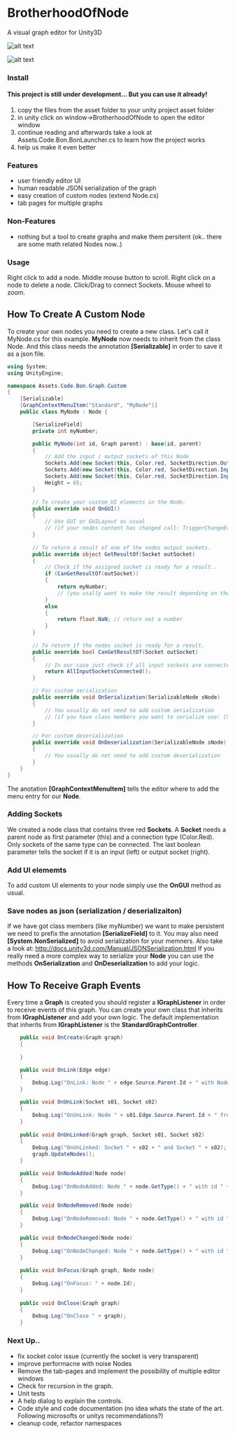 # BrotherhoodOfNode
A visual graph editor for Unity3D

![alt text](https://github.com/aphex-/BrotherhoodOfNode/blob/master/preview.png "math Nodes preview")

![alt text](https://github.com/aphex-/BrotherhoodOfNode/blob/master/noise_preview.png "noise Nodes preview")

### Install

#### This project is still under development... But you can use it already!

1. copy the files from the asset folder to your unity project asset folder
2. in unity click on window->BrotherhoodOfNode to open the editor window
3. continue reading and afterwards take a look at Assets.Code.Bon.BonLauncher.cs to learn how the project works
4. help us make it even better

### Features
* user friendly editor UI
* human readable JSON serialization of the graph
* easy creation of custom nodes (extend Node.cs)
* tab pages for multiple graphs

### Non-Features
* nothing but a tool to create graphs and make them persitent (ok.. there are some math related Nodes now..)


### Usage
Right click to add a node. Middle mouse button to scroll. Right click on a node to delete a node. Click/Drag to connect Sockets. Mouse wheel to zoom.



## How To Create A Custom Node
To create your own nodes you need to create a new class. Let's call it MyNode.cs
for this example. **MyNode** now needs to inherit from the class Node. And this 
class needs the annotation **[Serializable]** in order to save it as a json file.
```cs
using System;
using UnityEngine;

namespace Assets.Code.Bon.Graph.Custom
{
	[Serializable]
	[GraphContextMenuItem("Standard", "MyNode")]
	public class MyNode : Node {

		[SerializeField]
		private int myNumber;

		public MyNode(int id, Graph parent) : base(id, parent)
		{
			// Add the input / output sockets of this Node
			Sockets.Add(new Socket(this, Color.red, SocketDirection.Output));
			Sockets.Add(new Socket(this, Color.red, SocketDirection.Input));
			Sockets.Add(new Socket(this, Color.red, SocketDirection.Input));
			Height = 65;
		}

		// To create your custom UI elements in the Node.
		public override void OnGUI()
		{
			// Use GUI or GUILayout as usual
			// (if your nodes content has changed call: TriggerChangeEvent())
		}
		
		// To return a result of one of the nodes output sockets.
		public override object GetResultOf(Socket outSocket)
		{
			// Check if the assigned socket is ready for a result..
			if (CanGetResultOf(outSocket)) 
			{
				return myNumber;
				// (you usally want to make the result depending on the nodes input sockets)
			}
			else 
			{
				return float.NaN; // return not a number
			}
		}
		
		// To return if the nodes socket is ready for a result.
		public override bool CanGetResultOf(Socket outSocket)
		{
			// In our case just check if all input sockets are connected
			return AllInputSocketsConnected();
		}

		// For custom serialization
		public override void OnSerialization(SerializableNode sNode)
		{	
			// You usually do not need to add custom serialization
			// (if you have class members you want to serialize use: [SerializeField])
		}

		// For custom deserialization
		public override void OnDeserialization(SerializableNode sNode)
		{
			// You usually do not need to add custom deserialization
		}
	}
}
```
The anotation **[GraphContextMenuItem]** tells the editor where to add the menu entry for our **Node**.

### Adding Sockets
We created a node class that contains three red **Sockets**. A **Socket** needs a parent node as first parameter (this) and a connection type (Color.Red). Only sockets of the same type can be connected.
The last boolean parameter tells the socket if it is an input (left) or output socket (right).

### Add UI elememts
To add custom UI elements to your node simply use the **OnGUI** method as usual.

### Save nodes as json (serialization / deserializaiton)
If we have got class members (like myNumber) we want to make persistent
we need to prefix the annotation **[SerializeField]**
to it. You may also need **[System.NonSerialized]** to avoid serialization for your memners.
Also take a look at: http://docs.unity3d.com/Manual/JSONSerialization.html
If you really need a more complex way to serialize your **Node** you can use
the methods **OnSerialization** and **OnDeserialization** to add your logic.


## How To Receive Graph Events

Every time a **Graph** is created you should register a **IGraphListener**
in order to receive events of this graph. You can create your own class 
that inherits from **IGraphListener** and add your own logic.
The default implementation that inherits from **IGraphListener** is the
**StandardGraphController**.

```cs
	public void OnCreate(Graph graph)
	{
	
	}

	public void OnLink(Edge edge)
	{
		Debug.Log("OnLink: Node " + edge.Source.Parent.Id + " with Node " + edge.Sink.Parent.Id);
	}

	public void OnUnLink(Socket s01, Socket s02)
	{
		Debug.Log("OnUnLink: Node " + s01.Edge.Source.Parent.Id + " from Node " + s02.Edge.Sink.Parent.Id);
	}
	
	public void OnUnLinked(Graph graph, Socket s01, Socket s02)
	{
		Debug.Log("OnUnLinked: Socket " + s02 + " and Socket " + s02);
		graph.UpdateNodes();
	}

	public void OnNodeAdded(Node node)
	{
		Debug.Log("OnNodeAdded: Node " + node.GetType() + " with id " + node.Id);
	}

	public void OnNodeRemoved(Node node)
	{
		Debug.Log("OnNodeRemoved: Node " + node.GetType() + " with id " + node.Id);
	}

	public void OnNodeChanged(Node node)
	{
		Debug.Log("OnNodeChanged: Node " + node.GetType() + " with id " + node.Id);
	}
	
	public void OnFocus(Graph graph, Node node)
	{
		Debug.Log("OnFocus: " + node.Id);
	}
	
	public void OnClose(Graph graph)
	{
		Debug.Log("OnClose " + graph);
	}
```



### Next Up..
* fix socket color issue (currently the socket is very transparent)
* improve performacne with noise Nodes
* Remove the tab-pages and implement the possibility of multiple editor windows
* Check for recursion in the graph.
* Unit tests
* A help dialog to explain the controls.
* Code style and code documentation (no idea whats the state of the art. Following microsofts or unitys recommendations?)
* cleanup code, refactor namespaces
